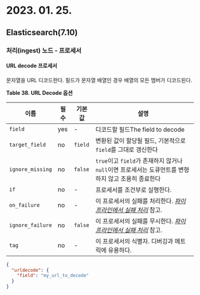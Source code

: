 # 2023. 01. 25.

## Elasticsearch(7.10)

### 처리(ingest) 노드 - 프로세서

#### URL decode 프로세서

문자열을 URL 디코드한다. 필드가 문자열 배열인 경우 배열의 모든 멤버가 디코드된다.

**Table 38. URL Decode 옵션**

| 이름             | 필수 | 기본값  | 설명                                                         |
| ---------------- | ---- | ------- | ------------------------------------------------------------ |
| `field`          | yes  | -       | 디코드할 필드The field to decode                             |
| `target_field`   | no   | `field` | 변환된 값이 할당될 필드, 기본적으로 `field`를 그대로 갱신한다 |
| `ignore_missing` | no   | `false` | `true`이고 `field`가 존재하지 않거나 `null`이면 프로세서는 도큐먼트를 변형하지 않고 조용히 종료한다 |
| `if`             | no   | -       | 프로세서를 조건부로 실행한다.                                |
| `on_failure`     | no   | -       | 이 프로세서의 실패를 처리한다. [*파이프라인에서 실패 처리*](https://www.elastic.co/guide/en/elasticsearch/reference/7.10/handling-failure-in-pipelines.html) 참고. |
| `ignore_failure` | no   | `false` | 이 프로세서의 실패를 무시한다. [*파이프라인에서 실패 처리*](https://www.elastic.co/guide/en/elasticsearch/reference/7.10/handling-failure-in-pipelines.html) 참고. |
| `tag`            | no   | -       | 이 프로세서의 식별자. 디버깅과 메트릭에 유용하다.            |

```json
{
  "urldecode": {
    "field": "my_url_to_decode"
  }
}
```